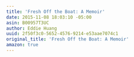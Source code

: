 ```yaml
---
title: 'Fresh Off the Boat: A Memoir'
date: 2015-11-08 18:03:10 -05:00
asin: B00957T3UC
author: Eddie Huang
uuid: 2f50f3c0-5652-4576-9214-e53aae7074c1
original_title: 'Fresh Off the Boat: A Memoir'
amazon: true
---
```


